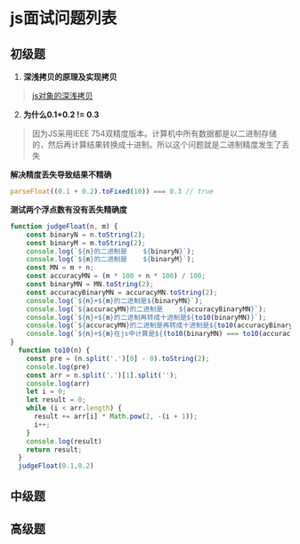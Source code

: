 # js面试问题列表

## 初级题

1. **深浅拷贝的原理及实现拷贝**
> [js对象的深浅拷贝](/dovis-blog/basis/JavaScript/对象深浅拷贝)

2. **为什么0.1+0.2 != 0.3**
> 因为JS采用IEEE 754双精度版本。计算机中所有数据都是以二进制存储的，然后再计算结果转换成十进制。所以这个问题就是二进制精度发生了丢失

**解决精度丢失导致结果不精确**
```js
parseFloat((0.1 + 0.2).toFixed(10)) === 0.3 // true
```
**测试两个浮点数有没有丢失精确度**
```js
function judgeFloat(n, m) {
    const binaryN = n.toString(2);
    const binaryM = m.toString(2);
    console.log(`${n}的二进制是    ${binaryN}`);
    console.log(`${m}的二进制是    ${binaryM}`);
    const MN = m + n;
    const accuracyMN = (m * 100 + n * 100) / 100;
    const binaryMN = MN.toString(2);
    const accuracyBinaryMN = accuracyMN.toString(2);
    console.log(`${n}+${m}的二进制是${binaryMN}`);
    console.log(`${accuracyMN}的二进制是    ${accuracyBinaryMN}`);
    console.log(`${n}+${m}的二进制再转成十进制是${to10(binaryMN)}`);
    console.log(`${accuracyMN}的二进制是再转成十进制是${to10(accuracyBinaryMN)}`);
    console.log(`${n}+${m}在js中计算是${(to10(binaryMN) === to10(accuracyBinaryMN)) ? '' : '不'}准确的`);
}
  function to10(n) {
    const pre = (n.split('.')[0] - 0).toString(2);
    console.log(pre)
    const arr = n.split('.')[1].split('');
    console.log(arr)
    let i = 0;
    let result = 0;
    while (i < arr.length) {
      result += arr[i] * Math.pow(2, -(i + 1));
      i++;
    }
    console.log(result)
    return result;
  }
  judgeFloat(0.1,0.2)
```
## 中级题

## 高级题